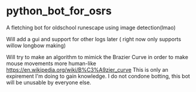# python_bot_for_osrs
A fletching bot for oldschool runescape using image detection(lmao)

Will add a gui and support for other logs later ( right now only supports willow longbow making)

Will try to make an algorithm to mimick the Brazier Curve in order to make mouse movements more human-like
https://en.wikipedia.org/wiki/B%C3%A9zier_curve
This is only an expirement I'm doing to gain knowledge.
I do not condone botting, this bot will be unusable by everyone else.
